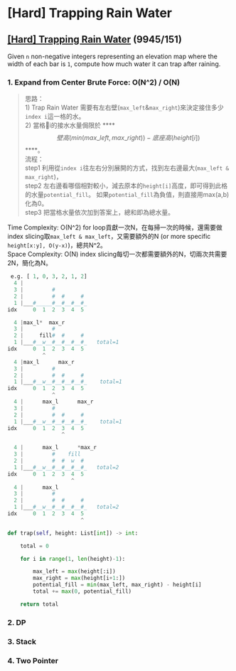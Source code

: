 # \[Hard\] Trapping Rain Water

## [\[Hard\] Trapping Rain Water](https://leetcode.com/problems/trapping-rain-water/)    \(9945/151\)

Given `n` non-negative integers representing an elevation map where the width of each bar is `1`, compute how much water it can trap after raining.

### 1. Expand from Center Brute Force: O\(N^2\) / O\(N\)

> 思路：  
> 1\) Trap Rain Water 需要有左右壁\(`max_left`&`max_right`\)來決定接住多少`index i`這一格的水。  
> 2\) 當格i的接水水量侷限於 ****$$壁高(min(max\_left, max\_right)) - 底座高(height[i]) $$ ****。  
> 流程：  
> step1 利用從`index i`往左右分別展開的方式，找到左右邊最大\(`max_left & max_right`\)，  
> step2 左右邊看哪個相對較小，減去原本的`height[i]`高度，即可得到此格的水量`potential_fill`。    如果`potential_fill`為負值，則直接用max\(a,b\)化為0。  
> step3 把當格水量依次加到答案上，總和即為總水量。

Time Complexity: O\(N^2\)  for loop貢獻一次N，在每掃一次的時候，還需要做index slicing取`max_left & max_left`，又需要額外的N \(or more specific `height[x:y], O(y-x)`\)，總共N^2。  
Space Complexity: O\(N\)   index slicing每切一次都需要額外的N，切兩次共需要2N，簡化為N。

```python
 e.g. [ 1, 0, 3, 2, 1, 2]
  4 |         
  3 |         #
  2 |         #  #     #
  1 |___#_____#__#__#__#_
idx     0  1  2  3  4  5

  4 |max_l*  max_r
  3 |         #
  2 |     fill#  #     #
  1 |___#__w__#__#__#__#_   total=1
idx     0  1  2  3  4  5
           ^
  4 |max_l      max_r     
  3 |         #
  2 |         #  #     #
  1 |___#__w__#__#__#__#_    total=1
idx     0  1  2  3  4  5
              ^
  4 |      max_l      max_r 
  3 |         #
  2 |         #  #     #
  1 |___#__w__#__#__#__#_    total=1
idx     0  1  2  3  4  5
                 ^

  4 |      max_l      *max_r   
  3 |         #    fill
  2 |         #  #  w  #
  1 |___#__w__#__#__#__#_   total=2
idx     0  1  2  3  4  5
                    ^
  4 |      max_l      
  3 |         #
  2 |         #  #     #
  1 |___#__w__#__#__#__#_   total=2
idx     0  1  2  3  4  5
                       ^

def trap(self, height: List[int]) -> int:

    total = 0

    for i in range(1, len(height)-1):

        max_left = max(height[:i])
        max_right = max(height[i+1:])
        potential_fill = min(max_left, max_right) - height[i]
        total += max(0, potential_fill)

    return total
```

### 2. DP

### 3. Stack

### 4. Two Pointer

